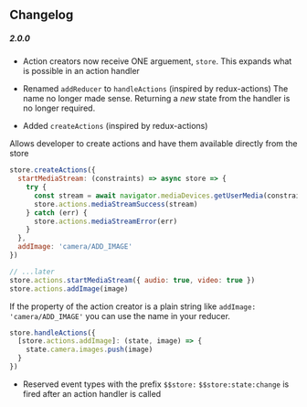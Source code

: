 Changelog
------------

##### 2.0.0
* Action creators now receive ONE arguement, `store`. 
This expands what is possible in an action handler

* Renamed `addReducer` to `handleActions` (inspired by redux-actions)
The name no longer made sense. Returning a _new_ state from the handler is no longer required.

* Added `createActions`  (inspired by redux-actions)

Allows developer to create actions and have them available directly from the store
```js
store.createActions({
  startMediaStream: (constraints) => async store => {
    try {
      const stream = await navigator.mediaDevices.getUserMedia(constraints)
      store.actions.mediaStreamSuccess(stream)
    } catch (err) {
      store.actions.mediaStreamError(err)
    }
  },
  addImage: 'camera/ADD_IMAGE'
})

// ...later
store.actions.startMediaStream({ audio: true, video: true })
store.actions.addImage(image)
```

If the property of the action creator is a plain string like `addImage: 'camera/ADD_IMAGE'` you can use the name in your reducer.

```js
store.handleActions({
  [store.actions.addImage]: (state, image) => {
    state.camera.images.push(image)
  }
})
```

* Reserved event types with the prefix `$$store:`
`$$store:state:change` is fired after an action handler is called
